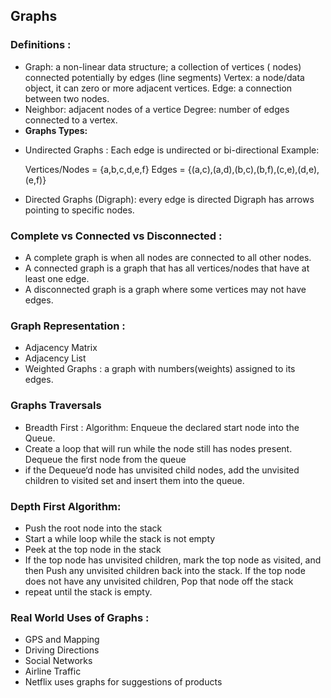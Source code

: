 ## Graphs

### Definitions :
- Graph: a non-linear data structure; a collection of vertices ( nodes) connected potentially by edges (line segments)
Vertex: a node/data object, it can zero or more adjacent vertices.
Edge: a connection between two nodes.
- Neighbor: adjacent nodes of a vertice
Degree: number of edges connected to a vertex.
- **Graphs Types:**

* Undirected Graphs :
Each edge is undirected or bi-directional Example:

    Vertices/Nodes = {a,b,c,d,e,f}
    Edges = {(a,c),(a,d),(b,c),(b,f),(c,e),(d,e),(e,f)}
* Directed Graphs (Digraph):
every edge is directed Digraph has arrows pointing to specific nodes.

### Complete vs Connected vs Disconnected :
- A complete graph is when all nodes are connected to all other nodes.
- A connected graph is a graph that has all vertices/nodes that have at least one edge.
- A disconnected graph is a graph where some vertices may not have edges.

### Graph Representation :
- Adjacency Matrix
- Adjacency List
- Weighted Graphs :
a graph with numbers(weights) assigned to its edges.

### Graphs Traversals
- Breadth First : Algorithm:
Enqueue the declared start node into the Queue.
- Create a loop that will run while the node still has nodes present.
Dequeue the first node from the queue
- if the Dequeue‘d node has unvisited child nodes, add the unvisited children to visited set and insert them into the queue.

### Depth First Algorithm:
- Push the root node into the stack
- Start a while loop while the stack is not empty
- Peek at the top node in the stack
- If the top node has unvisited children, mark the top node as visited, and then Push any unvisited children back into the stack.
If the top node does not have any unvisited children, Pop that node off the stack
- repeat until the stack is empty.

### Real World Uses of Graphs :
- GPS and Mapping
- Driving Directions
- Social Networks
- Airline Traffic
- Netflix uses graphs for suggestions of products